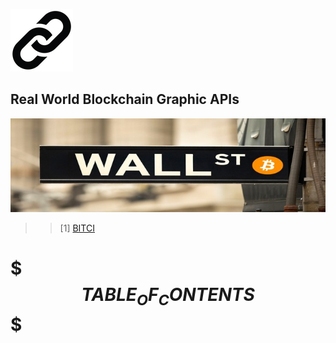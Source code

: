 ![alt text: link](./res/link.png "link")

## Real World Blockchain Graphic APIs

![alt text: deneme](./res/wallstreet-bitcoin.jpg "bitcoin wallstreet")



>> [1] [BITCI](https://www.bitci.com/ "Bitci API")

# $$$TABLE_OF_CONTENTS$$$


